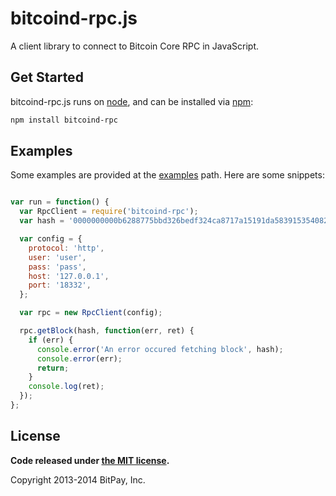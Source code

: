 bitcoind-rpc.js
===============

A client library to connect to Bitcoin Core RPC in JavaScript.

## Get Started

bitcoind-rpc.js runs on [node](http://nodejs.org/), and can be installed via [npm](https://npmjs.org/):

```bash
npm install bitcoind-rpc
```

## Examples

Some examples are provided at the [examples](/examples) path. Here are some snippets:

```javascript

var run = function() {
  var RpcClient = require('bitcoind-rpc');
  var hash = '0000000000b6288775bbd326bedf324ca8717a15191da58391535408205aada4';

  var config = {
    protocol: 'http',
    user: 'user',
    pass: 'pass',
    host: '127.0.0.1',
    port: '18332',
  };

  var rpc = new RpcClient(config);

  rpc.getBlock(hash, function(err, ret) {
    if (err) {
      console.error('An error occured fetching block', hash);
      console.error(err);
      return;
    }
    console.log(ret);
  });
};

```

## License

**Code released under [the MIT license](https://github.com/bitpay/bitcore/blob/master/LICENSE).**

Copyright 2013-2014 BitPay, Inc.
